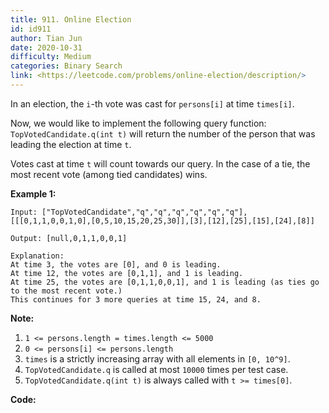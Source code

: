 ```yaml
---
title: 911. Online Election
id: id911
author: Tian Jun
date: 2020-10-31
difficulty: Medium
categories: Binary Search
link: <https://leetcode.com/problems/online-election/description/>
---
```


In an election, the `i`-th vote was cast for `persons[i]` at time `times[i]`.

Now, we would like to implement the following query function:
`TopVotedCandidate.q(int t)` will return the number of the person that was
leading the election at time `t`.  

Votes cast at time `t` will count towards our query.  In the case of a tie,
the most recent vote (among tied candidates) wins.



**Example 1:**
            
	Input: ["TopVotedCandidate","q","q","q","q","q","q"], [[[0,1,1,0,0,1,0],[0,5,10,15,20,25,30]],[3],[12],[25],[15],[24],[8]]    
	Output: [null,0,1,1,0,0,1]    
	Explanation:    At time 3, the votes are [0], and 0 is leading.    At time 12, the votes are [0,1,1], and 1 is leading.    At time 25, the votes are [0,1,1,0,0,1], and 1 is leading (as ties go to the most recent vote.)    This continues for 3 more queries at time 15, 24, and 8.    



**Note:**

  1. `1 <= persons.length = times.length <= 5000`
  2. `0 <= persons[i] <= persons.length`
  3. `times` is a strictly increasing array with all elements in `[0, 10^9]`.
  4. `TopVotedCandidate.q` is called at most `10000` times per test case.
  5. `TopVotedCandidate.q(int t)` is always called with `t >= times[0]`.


**Code:**
